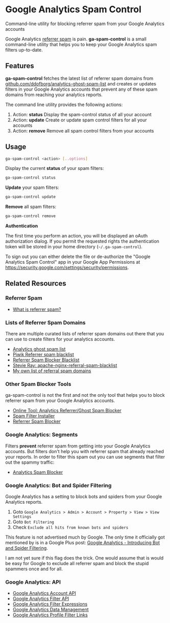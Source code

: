# Google Analytics Spam Control

Command-line utility for blocking referrer spam from your Google Analytics accounts

Google Analytics [referrer spam](https://en.wikipedia.org/wiki/Referer_spam) is pain.
**ga-spam-control** is a small command-line utility that helps you to keep your Google Analytics spam filters up-to-date.

## Features

**ga-spam-control** fetches the latest list of referrer spam domains from [github.com/ddofborg/analytics-ghost-spam-list](https://github.com/ddofborg/analytics-ghost-spam-list) and creates or updates filters in your Google Analytics accounts that prevent any of these spam domains from reaching your analytics reports.

The command line utility provides the following actions:

1. Action: **status**
Display the spam-control status of all your account
2. Action: **update**
Create or update spam control filters for all your accounts
3. Action: **remove**
Remove all spam control filters from your accounts

## Usage

```bash
ga-spam-control <action> [..options]
```

Display the current **status** of your spam filters:

```bash
ga-spam-control status
```

**Update** your spam filters:

```bash
ga-spam-control update
```

**Remove** all spam filters:

```bash
ga-spam-control remove
```

**Authentication**

The first time you perform an action, you will be displayed an oAuth authorization dialog.
If you permit the requested rights the authentication token will be stored in your home directory (`~/.ga-spam-control`).

To sign out you can either delete the file or de-authorize the "Google Analytics Spam Control" app in your Google App Permissions at https://security.google.com/settings/security/permissions.

## Related Resources

### Referrer Spam

- [What is referrer spam?](https://en.wikipedia.org/wiki/Referer_spam)

### Lists of Referrer Spam Domains

There are multiple curated lists of referrer spam domains out there that you can use to create filters for your analytics accounts.

- [Analytics ghost spam list](https://github.com/ddofborg/analytics-ghost-spam-list)
- [Piwik Referrer spam blacklist](https://github.com/piwik/referrer-spam-blacklist)
- [Referrer Spam Blocker Blacklist](https://referrerspamblocker.com/blacklist)
- [Stevie Ray: apache-nginx-referral-spam-blacklist](https://github.com/Stevie-Ray/apache-nginx-referral-spam-blacklist)
- [My own list of referral spam domains](spam-domains/referrer-spam-domains.txt)

### Other Spam Blocker Tools

ga-spam-control is not the first and not the only tool that helps you to block referrer spam from your Google Analytics accounts.

- [Online Tool: Analytics Referrer/Ghost Spam Blocker](https://www.adwordsrobot.com/en/tools/ga-referrer-spam-killer)
- [Spam Filter Installer](http://www.simoahava.com/spamfilter/)
- [Referrer Spam Blocker](https://referrerspamblocker.com/)

### Google Analytics: Segments

Filters **prevent** referrer spam from getting into your Google Analytics accounts.
But filters don't help you with referrer spam that already reached your reports. In order to filter this spam out you can use segments that filter out the spammy traffic:

- [Analytics Spam Blocker ](https://www.google.com/analytics/gallery/#posts/search/%3F_.tab%3DMy%26_.sort%3DDATE%26_.start%3D0%26_.viewId%3DgyNgK6N3R6iK-UphdU8M6w/)

### Google Analytics: Bot and Spider Filtering

Google Analytics has a setting to block bots and spiders from your Google Analytics reports.

1. Goto `Google Analytics > Admin > Account > Property > View > View Settings`
2. Goto `Bot Filtering`
3. Check `Exclude all hits from known bots and spiders`

This feature is not advertised much by Google. The only time it officially got mentioned by is in a Google Plus post: [Google Analytics - Introducing Bot and Spider Filtering](https://plus.google.com/+GoogleAnalytics/posts/2tJ79CkfnZk).

I am not yet sure if this flag does the trick. One would assume that is would be easy for Google to exclude all referrer spam and block the stupid spammers once and for all.

### Google Analytics: API

- [Google Analytics Account API](https://developers.google.com/analytics/devguides/config/mgmt/v3/mgmtReference/management/accounts/list)
- [Google Analytics Filter API](https://developers.google.com/analytics/devguides/config/mgmt/v3/mgmtReference/management/filters)
- [Google Analytics Filter Expressions](https://developers.google.com/analytics/devguides/reporting/core/v3/reference#filters)
- [Google Analytics Data Management](https://developers.google.com/analytics/devguides/config/mgmt/v3/data-management)
- [Google Analytics Profile Filter Links](https://developers.google.com/analytics/devguides/config/mgmt/v3/mgmtReference/management/profileFilterLinks)
